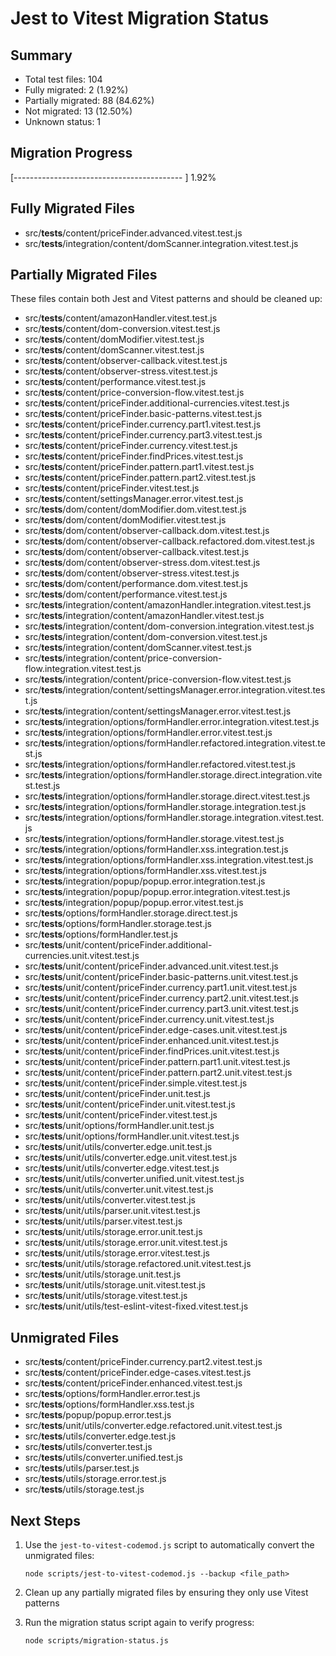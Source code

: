 # Jest to Vitest Migration Status

## Summary

- Total test files: 104
- Fully migrated: 2 (1.92%)
- Partially migrated: 88 (84.62%)
- Not migrated: 13 (12.50%)
- Unknown status: 1

## Migration Progress

[------------------------------------------ ] 1.92%

## Fully Migrated Files

- src/**tests**/content/priceFinder.advanced.vitest.test.js
- src/**tests**/integration/content/domScanner.integration.vitest.test.js

## Partially Migrated Files

These files contain both Jest and Vitest patterns and should be cleaned up:

- src/**tests**/content/amazonHandler.vitest.test.js
- src/**tests**/content/dom-conversion.vitest.test.js
- src/**tests**/content/domModifier.vitest.test.js
- src/**tests**/content/domScanner.vitest.test.js
- src/**tests**/content/observer-callback.vitest.test.js
- src/**tests**/content/observer-stress.vitest.test.js
- src/**tests**/content/performance.vitest.test.js
- src/**tests**/content/price-conversion-flow.vitest.test.js
- src/**tests**/content/priceFinder.additional-currencies.vitest.test.js
- src/**tests**/content/priceFinder.basic-patterns.vitest.test.js
- src/**tests**/content/priceFinder.currency.part1.vitest.test.js
- src/**tests**/content/priceFinder.currency.part3.vitest.test.js
- src/**tests**/content/priceFinder.currency.vitest.test.js
- src/**tests**/content/priceFinder.findPrices.vitest.test.js
- src/**tests**/content/priceFinder.pattern.part1.vitest.test.js
- src/**tests**/content/priceFinder.pattern.part2.vitest.test.js
- src/**tests**/content/priceFinder.vitest.test.js
- src/**tests**/content/settingsManager.error.vitest.test.js
- src/**tests**/dom/content/domModifier.dom.vitest.test.js
- src/**tests**/dom/content/domModifier.vitest.test.js
- src/**tests**/dom/content/observer-callback.dom.vitest.test.js
- src/**tests**/dom/content/observer-callback.refactored.dom.vitest.test.js
- src/**tests**/dom/content/observer-callback.vitest.test.js
- src/**tests**/dom/content/observer-stress.dom.vitest.test.js
- src/**tests**/dom/content/observer-stress.vitest.test.js
- src/**tests**/dom/content/performance.dom.vitest.test.js
- src/**tests**/dom/content/performance.vitest.test.js
- src/**tests**/integration/content/amazonHandler.integration.vitest.test.js
- src/**tests**/integration/content/amazonHandler.vitest.test.js
- src/**tests**/integration/content/dom-conversion.integration.vitest.test.js
- src/**tests**/integration/content/dom-conversion.vitest.test.js
- src/**tests**/integration/content/domScanner.vitest.test.js
- src/**tests**/integration/content/price-conversion-flow.integration.vitest.test.js
- src/**tests**/integration/content/price-conversion-flow.vitest.test.js
- src/**tests**/integration/content/settingsManager.error.integration.vitest.test.js
- src/**tests**/integration/content/settingsManager.error.vitest.test.js
- src/**tests**/integration/options/formHandler.error.integration.vitest.test.js
- src/**tests**/integration/options/formHandler.error.vitest.test.js
- src/**tests**/integration/options/formHandler.refactored.integration.vitest.test.js
- src/**tests**/integration/options/formHandler.refactored.vitest.test.js
- src/**tests**/integration/options/formHandler.storage.direct.integration.vitest.test.js
- src/**tests**/integration/options/formHandler.storage.direct.vitest.test.js
- src/**tests**/integration/options/formHandler.storage.integration.test.js
- src/**tests**/integration/options/formHandler.storage.integration.vitest.test.js
- src/**tests**/integration/options/formHandler.storage.vitest.test.js
- src/**tests**/integration/options/formHandler.xss.integration.test.js
- src/**tests**/integration/options/formHandler.xss.integration.vitest.test.js
- src/**tests**/integration/options/formHandler.xss.vitest.test.js
- src/**tests**/integration/popup/popup.error.integration.test.js
- src/**tests**/integration/popup/popup.error.integration.vitest.test.js
- src/**tests**/integration/popup/popup.error.vitest.test.js
- src/**tests**/options/formHandler.storage.direct.test.js
- src/**tests**/options/formHandler.storage.test.js
- src/**tests**/options/formHandler.test.js
- src/**tests**/unit/content/priceFinder.additional-currencies.unit.vitest.test.js
- src/**tests**/unit/content/priceFinder.advanced.unit.vitest.test.js
- src/**tests**/unit/content/priceFinder.basic-patterns.unit.vitest.test.js
- src/**tests**/unit/content/priceFinder.currency.part1.unit.vitest.test.js
- src/**tests**/unit/content/priceFinder.currency.part2.unit.vitest.test.js
- src/**tests**/unit/content/priceFinder.currency.part3.unit.vitest.test.js
- src/**tests**/unit/content/priceFinder.currency.unit.vitest.test.js
- src/**tests**/unit/content/priceFinder.edge-cases.unit.vitest.test.js
- src/**tests**/unit/content/priceFinder.enhanced.unit.vitest.test.js
- src/**tests**/unit/content/priceFinder.findPrices.unit.vitest.test.js
- src/**tests**/unit/content/priceFinder.pattern.part1.unit.vitest.test.js
- src/**tests**/unit/content/priceFinder.pattern.part2.unit.vitest.test.js
- src/**tests**/unit/content/priceFinder.simple.vitest.test.js
- src/**tests**/unit/content/priceFinder.unit.test.js
- src/**tests**/unit/content/priceFinder.unit.vitest.test.js
- src/**tests**/unit/content/priceFinder.vitest.test.js
- src/**tests**/unit/options/formHandler.unit.test.js
- src/**tests**/unit/options/formHandler.unit.vitest.test.js
- src/**tests**/unit/utils/converter.edge.unit.test.js
- src/**tests**/unit/utils/converter.edge.unit.vitest.test.js
- src/**tests**/unit/utils/converter.edge.vitest.test.js
- src/**tests**/unit/utils/converter.unified.unit.vitest.test.js
- src/**tests**/unit/utils/converter.unit.vitest.test.js
- src/**tests**/unit/utils/converter.vitest.test.js
- src/**tests**/unit/utils/parser.unit.vitest.test.js
- src/**tests**/unit/utils/parser.vitest.test.js
- src/**tests**/unit/utils/storage.error.unit.test.js
- src/**tests**/unit/utils/storage.error.unit.vitest.test.js
- src/**tests**/unit/utils/storage.error.vitest.test.js
- src/**tests**/unit/utils/storage.refactored.unit.vitest.test.js
- src/**tests**/unit/utils/storage.unit.test.js
- src/**tests**/unit/utils/storage.unit.vitest.test.js
- src/**tests**/unit/utils/storage.vitest.test.js
- src/**tests**/unit/utils/test-eslint-vitest-fixed.vitest.test.js

## Unmigrated Files

- src/**tests**/content/priceFinder.currency.part2.vitest.test.js
- src/**tests**/content/priceFinder.edge-cases.vitest.test.js
- src/**tests**/content/priceFinder.enhanced.vitest.test.js
- src/**tests**/options/formHandler.error.test.js
- src/**tests**/options/formHandler.xss.test.js
- src/**tests**/popup/popup.error.test.js
- src/**tests**/unit/utils/converter.edge.refactored.unit.vitest.test.js
- src/**tests**/utils/converter.edge.test.js
- src/**tests**/utils/converter.test.js
- src/**tests**/utils/converter.unified.test.js
- src/**tests**/utils/parser.test.js
- src/**tests**/utils/storage.error.test.js
- src/**tests**/utils/storage.test.js

## Next Steps

1. Use the `jest-to-vitest-codemod.js` script to automatically convert the unmigrated files:

   ```
   node scripts/jest-to-vitest-codemod.js --backup <file_path>
   ```

2. Clean up any partially migrated files by ensuring they only use Vitest patterns

3. Run the migration status script again to verify progress:
   ```
   node scripts/migration-status.js
   ```
